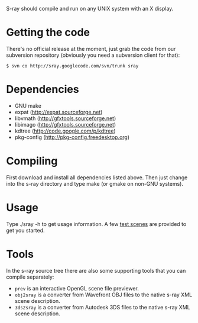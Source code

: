 S-ray should compile and run on any UNIX system with an X display.

# Getting the code #
There's no official release at the moment, just grab the code from our subversion repository (obviously you need a subversion client for that):
```
$ svn co http://sray.googlecode.com/svn/trunk sray
```

# Dependencies #
  * GNU make
  * expat (http://expat.sourceforge.net)
  * libvmath (http://gfxtools.sourceforge.net)
  * libimago (http://gfxtools.sourceforge.net)
  * kdtree (http://code.google.com/p/kdtree)
  * pkg-config (http://pkg-config.freedesktop.org)

# Compiling #
First download and install all dependencies listed above. Then just change into the s-ray directory and type make (or gmake on non-GNU systems).

# Usage #
Type ./sray -h to get usage information.
A few [test scenes](http://goat.mutantstargoat.com/~nuclear/tmp/sray-moreexamples.tar.gz) are provided to get you started.


# Tools #
In the s-ray source tree there are also some supporting tools that you can compile separately:
  * `prev` is an interactive OpenGL scene file previewer.
  * `obj2sray` is a converter from Wavefront OBJ files to the native s-ray XML scene description.
  * `3ds2sray` is a converter from Autodesk 3DS files to the native s-ray XML scene description.